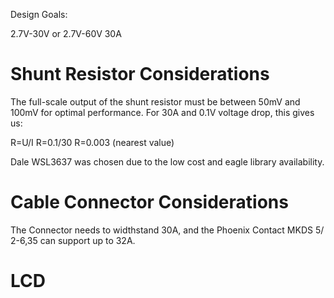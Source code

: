Design Goals:

2.7V-30V or 2.7V-60V
30A


Shunt Resistor Considerations
=============================

The full-scale output of the shunt resistor must be between 50mV and 100mV for optimal performance. For 30A and 0.1V voltage drop, this gives us:

R=U/I
R=0.1/30
R=0.003 (nearest value)

Dale WSL3637 was chosen due to the low cost and eagle library availability.


Cable Connector Considerations
==============================

The Connector needs to widthstand 30A, and the Phoenix Contact MKDS 5/ 2-6,35 can support up to 32A.

LCD
===
